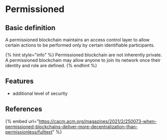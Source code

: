 # Permissioned

## Basic definition

A permissioned blockchain maintains an access control layer to allow certain actions to be performed only by certain identifiable participants.

{% hint style="info" %}
Permissioned blockchain are not inherently private. A permissioned blockchain may allow anyone to join its network once their identity and role are defined.
{% endhint %}

## Features

* additional level of security

## References

{% embed url="https://cacm.acm.org/magazines/2021/2/250073-when-permissioned-blockchains-deliver-more-decentralization-than-permissionless/fulltext" %}

